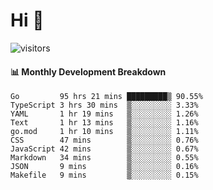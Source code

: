 # Hi 👋
 
![visitors](https://visitor-badge.glitch.me/badge?page_id=sorcererxw.sorcererx)

#### 📊 Monthly Development Breakdown

<!--START_SECTION:waka-->
```text
Go         95 hrs 21 mins █████████▒ 90.55%
TypeScript 3 hrs 30 mins  ▒░░░░░░░░░ 3.33%
YAML       1 hr 19 mins   ▒░░░░░░░░░ 1.26%
Text       1 hr 13 mins   ▒░░░░░░░░░ 1.16%
go.mod     1 hr 10 mins   ▒░░░░░░░░░ 1.11%
CSS        47 mins        ▒░░░░░░░░░ 0.76%
JavaScript 42 mins        ▒░░░░░░░░░ 0.67%
Markdown   34 mins        ▒░░░░░░░░░ 0.55%
JSON       9 mins         ▒░░░░░░░░░ 0.16%
Makefile   9 mins         ▒░░░░░░░░░ 0.15%
```
<!--END_SECTION:waka-->
